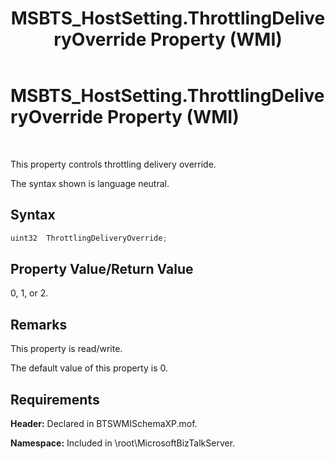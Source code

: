 ﻿---
title: MSBTS_HostSetting.ThrottlingDeliveryOverride Property (WMI)
TOCTitle: MSBTS_HostSetting.ThrottlingDeliveryOverride Property (WMI)
ms:assetid: 6b2345c6-a5be-476b-933a-bc8768be168f
ms:mtpsurl: https://msdn.microsoft.com/en-us/library/Gg678631(v=BTS.80)
ms:contentKeyID: 51528730
ms.date: 08/30/2017
mtps_version: v=BTS.80
---

# MSBTS\_HostSetting.ThrottlingDeliveryOverride Property (WMI)

 

This property controls throttling delivery override.

The syntax shown is language neutral.

## Syntax

```C#
uint32  ThrottlingDeliveryOverride;  
```

## Property Value/Return Value

0, 1, or 2.

## Remarks

This property is read/write.

The default value of this property is 0.

## Requirements

**Header:** Declared in BTSWMISchemaXP.mof.

**Namespace:** Included in \\root\\MicrosoftBizTalkServer.

